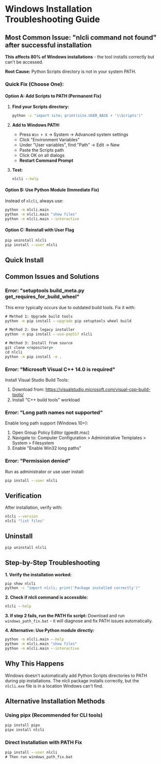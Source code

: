 # Windows Installation Troubleshooting Guide

## Most Common Issue: "nlcli command not found" after successful installation

**This affects 80% of Windows installations** - the tool installs correctly but can't be accessed.

**Root Cause:** Python Scripts directory is not in your system PATH.

### Quick Fix (Choose One):

#### Option A: Add Scripts to PATH (Permanent Fix)
1. **Find your Scripts directory:**
   ```cmd
   python -c "import site; print(site.USER_BASE + '\\Scripts')"
   ```

2. **Add to Windows PATH:**
   - Press `Win + X` → System → Advanced system settings
   - Click "Environment Variables"
   - Under "User variables", find "Path" → Edit → New
   - Paste the Scripts path
   - Click OK on all dialogs
   - **Restart Command Prompt**

3. **Test:**
   ```cmd
   nlcli --help
   ```

#### Option B: Use Python Module (Immediate Fix)
Instead of `nlcli`, always use:
```cmd
python -m nlcli.main
python -m nlcli.main "show files"
python -m nlcli.main --interactive
```

#### Option C: Reinstall with User Flag
```cmd
pip uninstall nlcli
pip install --user nlcli
```

## Quick Install

## Common Issues and Solutions

### Error: "setuptools build_meta.py get_requires_for_build_wheel"

This error typically occurs due to outdated build tools. Fix it with:

```cmd
# Method 1: Upgrade build tools
python -m pip install --upgrade pip setuptools wheel build

# Method 2: Use legacy installer
python -m pip install --use-pep517 nlcli

# Method 3: Install from source
git clone <repository>
cd nlcli
python -m pip install -e .
```

### Error: "Microsoft Visual C++ 14.0 is required"

Install Visual Studio Build Tools:
1. Download from: https://visualstudio.microsoft.com/visual-cpp-build-tools/
2. Install "C++ build tools" workload

### Error: "Long path names not supported"

Enable long path support (Windows 10+):
1. Open Group Policy Editor (gpedit.msc)
2. Navigate to: Computer Configuration > Administrative Templates > System > Filesystem
3. Enable "Enable Win32 long paths"

### Error: "Permission denied"

Run as administrator or use user install:
```cmd
pip install --user nlcli
```

## Verification

After installation, verify with:
```cmd
nlcli --version
nlcli "list files"
```

## Uninstall

```cmd
pip uninstall nlcli
```

## Step-by-Step Troubleshooting

**1. Verify the installation worked:**
```cmd
pip show nlcli
python -c "import nlcli; print('Package installed correctly')"
```

**2. Check if nlcli command is accessible:**
```cmd
nlcli --help
```

**3. If step 2 fails, run the PATH fix script:**
Download and run `windows_path_fix.bat` - it will diagnose and fix PATH issues automatically.

**4. Alternative: Use Python module directly:**
```cmd
python -m nlcli.main --help
python -m nlcli.main "show files"
python -m nlcli.main --interactive
```

## Why This Happens

Windows doesn't automatically add Python Scripts directories to PATH during pip installations. The nlcli package installs correctly, but the `nlcli.exe` file is in a location Windows can't find.

## Alternative Installation Methods

### Using pipx (Recommended for CLI tools)
```cmd
pip install pipx
pipx install nlcli
```

### Direct Installation with PATH Fix
```cmd
pip install --user nlcli
# Then run windows_path_fix.bat
```